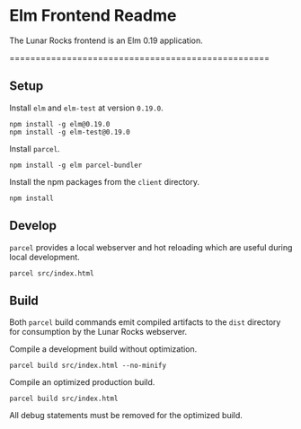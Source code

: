 # Elm Frontend Readme

The Lunar Rocks frontend is an Elm 0.19 application.

==================================================

## Setup

Install `elm` and `elm-test` at version `0.19.0`. 

```
npm install -g elm@0.19.0
npm install -g elm-test@0.19.0
```

Install `parcel`.

```
npm install -g elm parcel-bundler
```


Install the npm packages from the `client` directory.

```
npm install
```

## Develop 

`parcel` provides a local webserver and hot reloading which are useful during
local development.

```
parcel src/index.html
```

## Build

Both `parcel` build commands emit compiled artifacts to the `dist` directory for
consumption by the Lunar Rocks webserver.

Compile a development build without optimization.

```
parcel build src/index.html --no-minify
```

Compile an optimized production build.

```
parcel build src/index.html
```

All debug statements must be removed for the optimized build.
